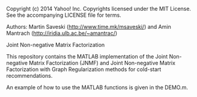 Copyright (c) 2014 Yahoo! Inc.
Copyrights licensed under the MIT License. See the accompanying LICENSE file for terms.

Authors: Martin Saveski (http://www.time.mk/msaveski/) and Amin Mantrach (http://iridia.ulb.ac.be/~amantrac/)



Joint Non-negative Matrix Factorization


This repository contains the MATLAB implementation of the Joint Non-negative Matrix Factorization (JNMF) and Joint Non-negative Matrix Factorization with Graph Regularization methods for cold-start recommendations.

An example of how to use the MATLAB functions is given in the DEMO.m.

